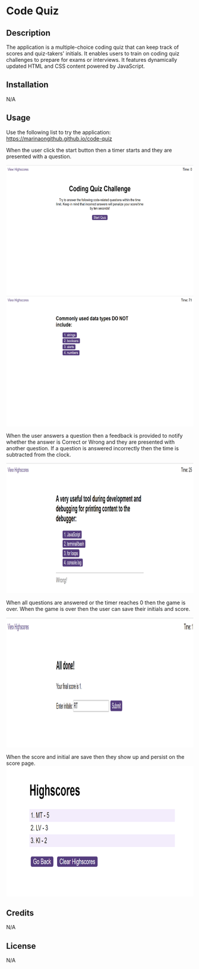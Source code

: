 # Code Quiz

## Description

The application is a multiple-choice coding quiz that can keep track of scores and quiz-takers' initials. It enables users to train on coding quiz challenges to prepare for exams or interviews.
It features dynamically updated HTML and CSS content powered by JavaScript.

## Installation

N/A

## Usage

Use the following list to try the application: https://marinaongithub.github.io/code-quiz

When the user click the start button then a timer starts and they are presented with a question.

<img src="assets/images/screenshot-start.png" width="600" height="350"/>
<img src="assets/images/screenshot-question.png" width="600" height="350"/>

When the user answers a question then a feedback is provided to notify whether the answer is Correct or Wrong and they are presented with another question.
If a question is answered incorrectly then the time is subtracted from the clock.

<img src="assets/images/screenshot-wrong.png" width="600" height="350"/>

When all questions are answered or the timer reaches 0 then the game is over.
When the game is over then the  user can save their initials and score.

<img src="assets/images/screenshot-initials.png" width="600" height="350"/>

When the score and initial are save then they show up and persist on the score page.
<img src="assets/images/screenshot-scores.png" width="600" height="350"/>


## Credits

N/A

## License

N/A
